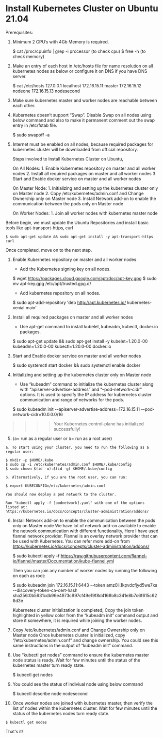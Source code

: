 # Install Kubernetes Cluster on Ubuntu 21.04

Prerequisites:

 1. Minimum 2 CPU’s with 4Gb Memory is required.

    $ cat /proc/cpuinfo | grep -i processor (to check cpu)
    $ free -h (to check memory)

 2. Make an entry of each host in /etc/hosts file for name resolution on all kubernetes nodes as below or configure it on DNS if you have DNS server.

    $ cat /etc/hosts
    127.0.0.1 localhost
    172.16.15.11 master
    172.16.15.12 nodeone
    172.16.15.13 nodesecond

 3. Make sure kubernetes master and worker nodes are reachable between each other.
 
 4. Kubernetes doesn’t support “Swap”. Disable Swap on all nodes using below command and also to make it permanent comment out the swap entry in /etc/fstab file.

    $ sudo swapoff -a

 5. Internet must be enabled on all nodes, because required packages for kubernetes cluster will be downloaded from official repository.

    Steps involved to Install Kubernetes Cluster on Ubuntu,

    On All Nodes:
        1. Enable Kubernetes repository on master and all worker nodes
        2. Install all required packages on master and all worker nodes
        3. Start and Enable docker service on master and all worker nodes

    On Master Node:
        1. Initializing and setting up the kubernetes cluster only on Master node
        2. Copy /etc/kubernetes/admin.conf and Change Ownership only on Master node
        3. Install Network add-on to enable the communication between the pods only on Master node

    On Worker Nodes:
        1. Join all worker nodes with kubernetes master node

Before begin, we must update the Ubuntu Repositories and install basic tools like apt-transport-https, curl

    $ sudo apt-get update && sudo apt-get install -y apt-transport-https curl

Once completed, move on to the next step.

 1. Enable Kubernetes repository on master and all worker nodes
    - Add the Kubernetes signing key on all nodes.

    $ wget https://packages.cloud.google.com/apt/doc/apt-key.gpg
    $ sudo mv apt-key.gpg /etc/apt/trusted.gpg.d/

    - Add kubernetes repository on all nodes.

    $ sudo apt-add-repository 'deb http://apt.kubernetes.io/ kubernetes-xenial main'

 2. Install all required packages on master and all worker nodes
    - Use apt-get command to install kubelet, kubeadm, kubectl, docker.io packages.

    $ sudo apt-get update && sudo apt-get install -y kubelet=1.20.0-00 kubeadm=1.20.0-00 kubectl=1.20.0-00 docker.io

 3. Start and Enable docker service on master and all worker nodes

    $ sudo systemctl start docker && sudo systemctl enable docker

 4. Initializing and setting up the kubernetes cluster only on Master node
    - Use “kubeadm” command to initialize the kubernetes cluster along with “apiserver-advertise-address” and “–pod-network-cidr” options. It is used to specify the IP address for kubernetes cluster communication and range of networks for the pods.

    $ sudo kubeadm init --apiserver-advertise-address=172.16.15.11 --pod-network-cidr=10.0.0.0/16

>>>> Your Kubernetes control-plane has initialized successfully!

 5.  (a= run as a regular user or b= run as a root user)

    a. To start using your cluster, you need to run the following as a regular user:

    $ mkdir -p $HOME/.kube
    $ sudo cp -i /etc/kubernetes/admin.conf $HOME/.kube/config
    $ sudo chown $(id -u):$(id -g) $HOME/.kube/config

    b. Alternatively, if you are the root user, you can run:

    $ export KUBECONFIG=/etc/kubernetes/admin.conf

    You should now deploy a pod network to the cluster.

    Run "kubectl apply -f [podnetwork].yaml" with one of the options listed at:
    https://kubernetes.io/docs/concepts/cluster-administration/addons/

 6. Install Network add-on to enable the communication between the pods only on Master node
    We have lot of network add-on available to enable the network communication  with different functionality, Here I have used flannel network provider. Flannel is an overlay network provider that can be used with Kubernetes. You can refer more add-on from https://kubernetes.io/docs/concepts/cluster-administration/addons/

    $ sudo kubectl apply -f https://raw.githubusercontent.com/flannel-io/flannel/master/Documentation/kube-flannel.yml

    Then you can join any number of worker nodes by running the following on each as root:

    $ sudo kubeadm join 172.16.15.11:6443 --token amz0ii.1kpvdcfjyd5we7xa \
        --discovery-token-ca-cert-hash sha256:0b5631cdb96e4973c997cf49e19f8d4168b8c341e8b7c6f615c628d3e

    Kubernetes cluster initialization is completed, Copy the join token highlighted in yellow color from the “kubeadm init” command output and store it somewhere, it is required while joining the worker nodes.

 7. Copy /etc/kubernetes/admin.conf and Change Ownership only on Master node
    Once kubernetes cluster is initialized, copy “/etc/kubernetes/admin.conf” and change ownership. You could see this same instructions in the output of “kubeadm init” command.

 8. Use “kubectl get nodes” command to ensure the kubernetes master node status is ready. Wait for few minutes until the status of the kubernetes master turn ready state.

    $ kubectl get nodes

 9. You could see the status of indiviual node using below command 

    $ kubectl describe node nodesecond

 10. Once worker nodes are joined with kubernetes master, then verify the list of nodes within the kubernetes cluster. Wait for few minutes until the status of the kubernetes nodes turn ready state.

    $ kubectl get nodes

That's it!
